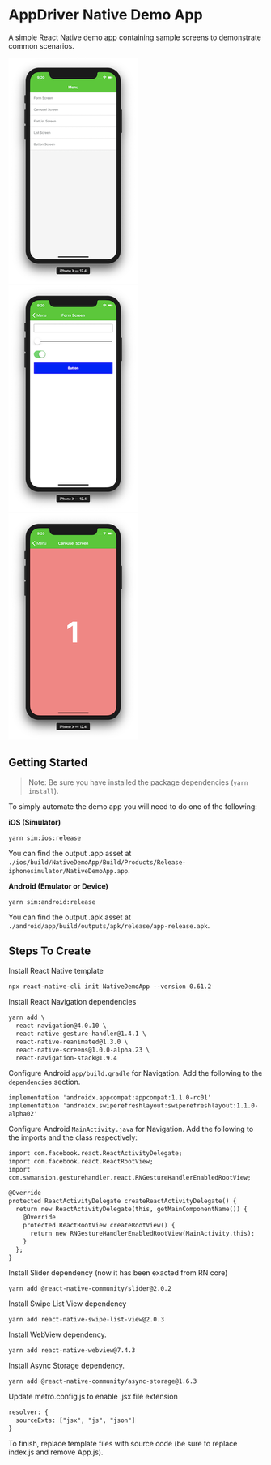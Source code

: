 # AppDriver Native Demo App

A simple React Native demo app containing sample screens to demonstrate common scenarios.

![Menu Screen Screenshot](./assets/menu-screen-screenshot.png "Menu Screen Screenshot")
![Form Screen Screenshot](./assets/form-screen-screenshot.png "Form Screen Screenshot")
![Carousel Screen Screenshot](./assets/carousel-screen-screenshot.png "Carousel Screen Screenshot")

## Getting Started

> Note: Be sure you have installed the package dependencies (`yarn install`).

To simply automate the demo app you will need to do one of the following:

**iOS (Simulator)**

```
yarn sim:ios:release
```

You can find the output .app asset at `./ios/build/NativeDemoApp/Build/Products/Release-iphonesimulator/NativeDemoApp.app`.

**Android (Emulator or Device)**

```
yarn sim:android:release
```

You can find the output .apk asset at `./android/app/build/outputs/apk/release/app-release.apk`.

## Steps To Create

Install React Native template
```
npx react-native-cli init NativeDemoApp --version 0.61.2
```

Install React Navigation dependencies
```
yarn add \
  react-navigation@4.0.10 \
  react-native-gesture-handler@1.4.1 \
  react-native-reanimated@1.3.0 \
  react-native-screens@1.0.0-alpha.23 \
  react-navigation-stack@1.9.4
```

Configure Android `app/build.gradle` for Navigation. Add the following to the `dependencies` section.
```
implementation 'androidx.appcompat:appcompat:1.1.0-rc01'
implementation 'androidx.swiperefreshlayout:swiperefreshlayout:1.1.0-alpha02'
```

Configure Android `MainActivity.java` for Navigation. Add the following to the imports and the class respectively:
```
import com.facebook.react.ReactActivityDelegate;
import com.facebook.react.ReactRootView;
import com.swmansion.gesturehandler.react.RNGestureHandlerEnabledRootView;
```

```
@Override
protected ReactActivityDelegate createReactActivityDelegate() {
  return new ReactActivityDelegate(this, getMainComponentName()) {
    @Override
    protected ReactRootView createRootView() {
      return new RNGestureHandlerEnabledRootView(MainActivity.this);
    }
  };
}
```

Install Slider dependency (now it has been exacted from RN core)
```
yarn add @react-native-community/slider@2.0.2
```

Install Swipe List View dependency
```
yarn add react-native-swipe-list-view@2.0.3
```

Install WebView dependency.
```
yarn add react-native-webview@7.4.3
```

Install Async Storage dependency.
```
yarn add @react-native-community/async-storage@1.6.3
```

Update metro.config.js to enable .jsx file extension
```
resolver: {
  sourceExts: ["jsx", "js", "json"]
}
```

To finish, replace template files with source code (be sure to replace index.js and remove App.js).
